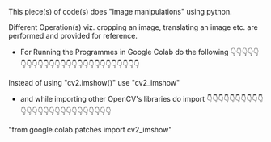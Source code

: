 This piece(s) of code(s) does "Image manipulations" using python.

Different Operation(s) viz. cropping an image, translating an image etc. are performed and provided for reference.

* For Running the Programmes in Google Colab do the following
👇👇👇👇👇👇👇👇👇👇👇👇👇👇👇👇👇👇👇👇👇👇👇👇👇👇

Instead of using "cv2.imshow()" use "cv2_imshow" 

* and while importing other OpenCV's libraries do import
👇👇👇👇👇👇👇👇👇👇👇👇👇👇👇👇👇👇👇👇👇👇👇👇👇👇

"from google.colab.patches import cv2_imshow"
